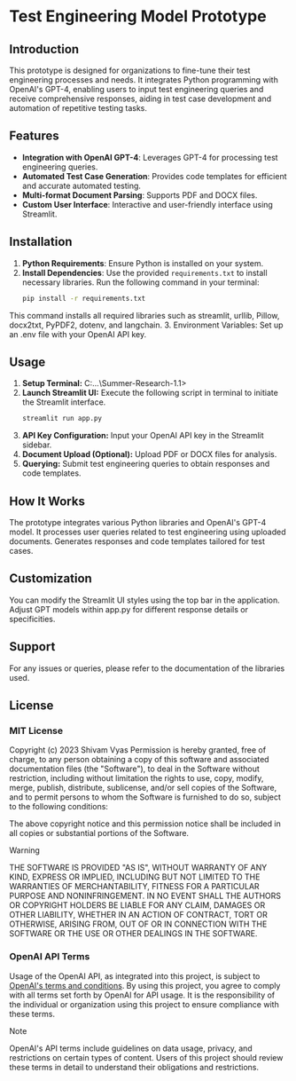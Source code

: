 # Test Engineering Model Prototype

## Introduction
This prototype is designed for organizations to fine-tune their test engineering processes and needs. It integrates Python programming with OpenAI's GPT-4, enabling users to input test engineering queries and receive comprehensive responses, aiding in test case development and automation of repetitive testing tasks.

## Features
- **Integration with OpenAI GPT-4**: Leverages GPT-4 for processing test engineering queries.
- **Automated Test Case Generation**: Provides code templates for efficient and accurate automated testing.
- **Multi-format Document Parsing**: Supports PDF and DOCX files.
- **Custom User Interface**: Interactive and user-friendly interface using Streamlit.

## Installation
1. **Python Requirements**: Ensure Python is installed on your system.
2. **Install Dependencies**: Use the provided `requirements.txt` to install necessary libraries. Run the following command in your terminal:
   ```bash
   pip install -r requirements.txt

This command installs all required libraries such as streamlit, urllib, Pillow, docx2txt, PyPDF2, dotenv, and langchain.
3. Environment Variables: Set up an .env file with your OpenAI API key.

## Usage
1. **Setup Terminal:** C:\...\Summer-Research-1.1>
2. **Launch Streamlit UI:** Execute the following script in terminal to initiate the Streamlit interface.
   ```bash
   streamlit run app.py
3. **API Key Configuration:** Input your OpenAI API key in the Streamlit sidebar.
4. **Document Upload (Optional):** Upload PDF or DOCX files for analysis.
5. **Querying:** Submit test engineering queries to obtain responses and code templates.

## How It Works
The prototype integrates various Python libraries and OpenAI's GPT-4 model.
It processes user queries related to test engineering using uploaded documents.
Generates responses and code templates tailored for test cases.

## Customization
You can modify the Streamlit UI styles using the top bar in the application.
Adjust GPT models within app.py for different response details or specificities.

## Support
For any issues or queries, please refer to the documentation of the libraries used.

## License

### MIT License

Copyright (c) 2023 Shivam Vyas
Permission is hereby granted, free of charge, to any person obtaining a copy
of this software and associated documentation files (the "Software"), to deal
in the Software without restriction, including without limitation the rights
to use, copy, modify, merge, publish, distribute, sublicense, and/or sell
copies of the Software, and to permit persons to whom the Software is
furnished to do so, subject to the following conditions:

The above copyright notice and this permission notice shall be included in all
copies or substantial portions of the Software.

> [!WARNING]
> THE SOFTWARE IS PROVIDED "AS IS", WITHOUT WARRANTY OF ANY KIND, EXPRESS OR
IMPLIED, INCLUDING BUT NOT LIMITED TO THE WARRANTIES OF MERCHANTABILITY,
FITNESS FOR A PARTICULAR PURPOSE AND NONINFRINGEMENT. IN NO EVENT SHALL THE
AUTHORS OR COPYRIGHT HOLDERS BE LIABLE FOR ANY CLAIM, DAMAGES OR OTHER
LIABILITY, WHETHER IN AN ACTION OF CONTRACT, TORT OR OTHERWISE, ARISING FROM,
OUT OF OR IN CONNECTION WITH THE SOFTWARE OR THE USE OR OTHER DEALINGS IN THE
SOFTWARE.

### OpenAI API Terms
Usage of the OpenAI API, as integrated into this project, is subject to [OpenAI's terms and conditions](https://openai.com/api/policies/terms/). By using this project, you agree to comply with all terms set forth by OpenAI for API usage. It is the responsibility of the individual or organization using this project to ensure compliance with these terms.

> [!NOTE]
> OpenAI's API terms include guidelines on data usage, privacy, and restrictions on certain types of content. Users of this project should review these terms in detail to understand their obligations and restrictions.
